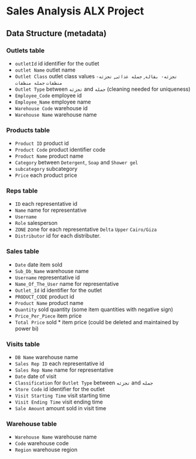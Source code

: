 # Sales Analysis ALX Project

## Data Structure (metadata)

### Outlets table
- `outletId` id identifier for the outlet
- `outlet Name` outlet name
- `Outlet Class` outlet class values `تجزئه- بقالة`, `جمله غذائى`, `تجزئه- منظفات` `جمله منظفات`
- `Outlet Type`	between `تجزئه` and `جمله` (cleaning needed for uniqueness)
- `Employee_Code`	employee id
- `Employee_Name`	employee name
- `Warehouse Code` warehouse id
- `Warehouse Name` warehouse name

### Products table
- `Product ID` product id
- `Product Code` product identifier code
- `Product Name` product name
- `Category` between `Detergent`, `Soap` and `Shower gel`
- `subcategory` subcategory
- `Price` each product price

### Reps table
- `ID` each representative id
- `Name` name for representative
- `Username` 
- `Role` salesperson
- `ZONE` zone for each representative `Delta` `Upper` `Cairo/Giza`
- `Distributor` id for each distributer.

### Sales table
- `Date` date item sold
- `Sub_Db_Name` warehouse name
- `Username` representative id
- `Name_Of_The_User` name for representative
- `Outlet_Id` id identifier for the outlet
- `PRODUCT_CODE` product id
- `Product Name` product name
- `Quantity` sold quantity (some item quantities with negative sign)
- `Price_Per_Piece`	item price
- `Total Price` sold * item price (could be deleted and maintained by power bi)

### Visits table
- `DB Name` warehouse name
- `Sales Rep ID` each representative id
- `Sales Rep Name` name for representative
- `Date` date of visit
- `Classification` for `Outlet Type` between `تجزئه` and `جمله`
- `Store Code` id identifier for the outlet
- `Visit Starting Time` visit starting time
- `Visit Ending Time` visit ending time
- `Sale Amount` amount sold in visit time

### Warehouse table
- `Warehouse Name` warehouse name
- `Code` warehouse code
- `Region` warehouse region



